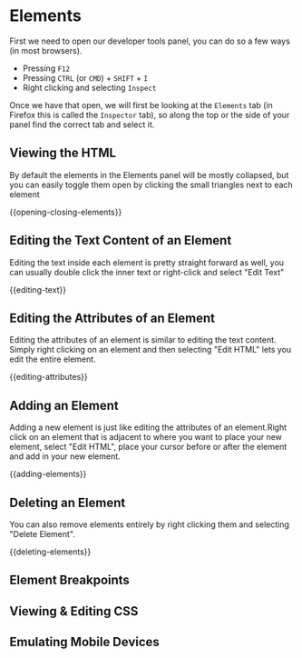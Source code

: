 # Elements

First we need to open our developer tools panel, you can do so a few ways (in most browsers).

- Pressing `F12`
- Pressing `CTRL` (or `CMD`) + `SHIFT` + `I`
- Right clicking and selecting `Inspect`

Once we have that open, we will first be looking at the `Elements` tab (in Firefox this is called
the `Inspector` tab), so along the top or the side of your panel find the correct tab and select it.

## Viewing the HTML

By default the elements in the Elements panel will be mostly collapsed, but you can easily toggle them
open by clicking the small triangles next to each element

{{opening-closing-elements}}

## Editing the Text Content of an Element

Editing the text inside each element is pretty straight forward as well, you can usually double click
the inner text or right-click and select "Edit Text"

{{editing-text}}

## Editing the Attributes of an Element

Editing the attributes of an element is similar to editing the text content. Simply right clicking on
an element and then selecting "Edit HTML" lets you edit the entire element.

{{editing-attributes}}

## Adding an Element

Adding a new element is just like editing the attributes of an element.Right click on an element that is
adjacent to where you want to place your new element, select "Edit HTML", place your cursor before or after
the element and add in your new element.

{{adding-elements}}

## Deleting an Element

You can also remove elements entirely by right clicking them and selecting "Delete Element".

{{deleting-elements}}

## Element Breakpoints

## Viewing & Editing CSS

## Emulating Mobile Devices

